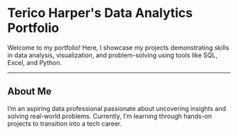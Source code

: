 # Terico Harper's Data Analytics Portfolio

Welcome to my portfolio! Here, I showcase my projects demonstrating skills in data analysis, visualization, and problem-solving using tools like SQL, Excel, and Python.

---

## About Me
I’m an aspiring data professional passionate about uncovering insights and solving real-world problems. Currently, I’m learning through hands-on projects to transition into a tech career.

